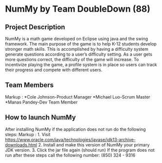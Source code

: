 # NumMy by Team DoubleDown (88)
## Project Description
NumMy is a math game developed on Eclipse using java and the swing framework. The main purpose of the game is to help K-12 students develop stronger math skills. This is accomplished by having a difficulty system generate questions according to a user’s difficulty setting. As a user gets more questions correct, the difficulty of the game will increase. To incentivize playing the game, a profile system is in place so users can track their progress and compete with different users. 
## Team Members
Markup : *Cole Johnson-Product Manager
     *Michael Luo-Scrum Master
     *Manas Pandey-Dev Team Member
## How to launch NumMy
After installing NumMy if the application does not run do the following steps:
Markup : 1.    Visit https://www.oracle.com/java/technologies/javase/jdk13-archive-downloads.html
         2.    Install and make this version of NumMy your primary JDK version.
         3.    Click the jar file again (should run)
If the program does not run after these steps call the following number: (850) 324 - 9316 
